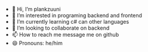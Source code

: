 - 👋 Hi, I’m plankzuuni
- 👀 I’m interested in programing backend and frontend
- 🌱 I’m currently learning c# can other languages
- 💞️ I’m looking to collaborate on backend
- 📫 How to reach me message me on github
- 😄 Pronouns: he/him
